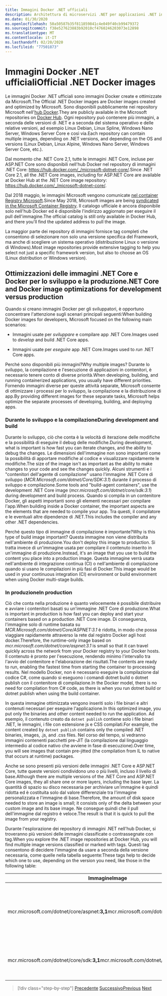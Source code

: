 ```yaml
---
title: Immagini Docker .NET ufficiali
description: Architettura di microservizi .NET per applicazioni .NET in contenitori | Immagini Docker .NET ufficiali
ms.date: 01/30/2020
ms.openlocfilehash: 50a50587b35f811859841c4e049f40cb99479372
ms.sourcegitcommit: f38e527623883b92010cf4760246203073e12898
ms.translationtype: MT
ms.contentlocale: it-IT
ms.lasthandoff: 02/20/2020
ms.locfileid: "77501873"
---
```

# <a name="official-net-docker-images"></a><span data-ttu-id="b6b00-103">Immagini Docker .NET ufficiali</span><span class="sxs-lookup"><span data-stu-id="b6b00-103">Official .NET Docker images</span></span>

<span data-ttu-id="b6b00-104">Le immagini Docker .NET ufficiali sono immagini Docker create e ottimizzate da Microsoft.</span><span class="sxs-lookup"><span data-stu-id="b6b00-104">The Official .NET Docker images are Docker images created and optimized by Microsoft.</span></span> <span data-ttu-id="b6b00-105">Sono disponibili pubblicamente nei repository Microsoft nell'[hub Docker](https://hub.docker.com/u/microsoft/).</span><span class="sxs-lookup"><span data-stu-id="b6b00-105">They are publicly available in the Microsoft repositories on [Docker Hub](https://hub.docker.com/u/microsoft/).</span></span> <span data-ttu-id="b6b00-106">Ogni repository può contenere più immagini, a seconda delle versioni di .NET e a seconda del sistema operativo e delle relative versioni, ad esempio Linux Debian, Linux Spline, Windows Nano Server, Windows Server Core e così via.</span><span class="sxs-lookup"><span data-stu-id="b6b00-106">Each repository can contain multiple images, depending on .NET versions, and depending on the OS and versions (Linux Debian, Linux Alpine, Windows Nano Server, Windows Server Core, etc.).</span></span>

<span data-ttu-id="b6b00-107">Dal momento che .NET Core 2,1, tutte le immagini .NET Core, incluse per ASP.NET Core sono disponibili nell'hub Docker nel repository di immagini .NET Core: <https://hub.docker.com/_/microsoft-dotnet-core/>.</span><span class="sxs-lookup"><span data-stu-id="b6b00-107">Since .NET Core 2.1, all the .NET Core images, including for ASP.NET Core are available at Docker Hub at the .NET Core image repository: <https://hub.docker.com/_/microsoft-dotnet-core/>.</span></span>

<span data-ttu-id="b6b00-108">Dal 2018 maggio, le immagini Microsoft vengono comunicate [nel container Registry Microsoft](https://azure.microsoft.com/blog/microsoft-syndicates-container-catalog/).</span><span class="sxs-lookup"><span data-stu-id="b6b00-108">Since May 2018, Microsoft images are being [syndicated in the Microsoft Container Registry](https://azure.microsoft.com/blog/microsoft-syndicates-container-catalog/).</span></span> <span data-ttu-id="b6b00-109">Il catalogo ufficiale è ancora disponibile solo nell'hub Docker ed è disponibile l'indirizzo aggiornato per eseguire il pull dell'immagine.</span><span class="sxs-lookup"><span data-stu-id="b6b00-109">The official catalog is still only available in Docker Hub, and there you'll find the updated address to pull the image.</span></span>

<span data-ttu-id="b6b00-110">La maggior parte dei repository di immagini fornisce tag completi che consentono di selezionare non solo una versione specifica del Framework, ma anche di scegliere un sistema operativo (distribuzione Linux o versione di Windows).</span><span class="sxs-lookup"><span data-stu-id="b6b00-110">Most image repositories provide extensive tagging to help you select not just a specific framework version, but also to choose an OS (Linux distribution or Windows version).</span></span>

## <a name="net-core-and-docker-image-optimizations-for-development-versus-production"></a><span data-ttu-id="b6b00-111">Ottimizzazioni delle immagini .NET Core e Docker per lo sviluppo e la produzione</span><span class="sxs-lookup"><span data-stu-id="b6b00-111">.NET Core and Docker image optimizations for development versus production</span></span>

<span data-ttu-id="b6b00-112">Quando si creano immagini Docker per gli sviluppatori, è opportuno concentrare l'attenzione sugli scenari principali seguenti:</span><span class="sxs-lookup"><span data-stu-id="b6b00-112">When building Docker images for developers, Microsoft focused on the following main scenarios:</span></span>

- <span data-ttu-id="b6b00-113">Immagini usate per *sviluppare* e compilare app .NET Core.</span><span class="sxs-lookup"><span data-stu-id="b6b00-113">Images used to *develop* and build .NET Core apps.</span></span>

- <span data-ttu-id="b6b00-114">Immagini usate per *eseguire* app .NET Core.</span><span class="sxs-lookup"><span data-stu-id="b6b00-114">Images used to *run* .NET Core apps.</span></span>

<span data-ttu-id="b6b00-115">Perché sono disponibili più immagini?</span><span class="sxs-lookup"><span data-stu-id="b6b00-115">Why multiple images?</span></span> <span data-ttu-id="b6b00-116">Durante lo sviluppo, la compilazione e l'esecuzione di applicazioni in contenitori, è necessario tenere conto di diverse priorità.</span><span class="sxs-lookup"><span data-stu-id="b6b00-116">When developing, building, and running containerized applications, you usually have different priorities.</span></span> <span data-ttu-id="b6b00-117">Fornendo immagini diverse per queste attività separate, Microsoft consente di ottimizzare i processi per lo sviluppo, la compilazione e la distribuzione di app.</span><span class="sxs-lookup"><span data-stu-id="b6b00-117">By providing different images for these separate tasks, Microsoft helps optimize the separate processes of developing, building, and deploying apps.</span></span>

### <a name="during-development-and-build"></a><span data-ttu-id="b6b00-118">Durante lo sviluppo e la compilazione</span><span class="sxs-lookup"><span data-stu-id="b6b00-118">During development and build</span></span>

<span data-ttu-id="b6b00-119">Durante lo sviluppo, ciò che conta è la velocità di iterazione delle modifiche e la possibilità di eseguire il debug delle modifiche.</span><span class="sxs-lookup"><span data-stu-id="b6b00-119">During development, what is important is how fast you can iterate changes, and the ability to debug the changes.</span></span> <span data-ttu-id="b6b00-120">Le dimensioni dell'immagine non sono importanti come la possibilità di apportare modifiche al codice e visualizzare rapidamente le modifiche.</span><span class="sxs-lookup"><span data-stu-id="b6b00-120">The size of the image isn't as important as the ability to make changes to your code and see the changes quickly.</span></span> <span data-ttu-id="b6b00-121">Alcuni strumenti e i "contenitori dell'agente di compilazione" usano l'immagine .NET Core di sviluppo (*MCR.Microsoft.com/dotnet/Core/SDK:3.1*) durante il processo di sviluppo e compilazione.</span><span class="sxs-lookup"><span data-stu-id="b6b00-121">Some tools and "build-agent containers", use the development .NET Core image (*mcr.microsoft.com/dotnet/core/sdk:3.1*) during development and build process.</span></span> <span data-ttu-id="b6b00-122">Quando si compila in un contenitore Docker, gli aspetti importanti sono gli elementi necessari per compilare l'app.</span><span class="sxs-lookup"><span data-stu-id="b6b00-122">When building inside a Docker container, the important aspects are the elements that are needed to compile your app.</span></span> <span data-ttu-id="b6b00-123">Tra questi, il compilatore e le eventuali altre dipendenze di .NET.</span><span class="sxs-lookup"><span data-stu-id="b6b00-123">This includes the compiler and any other .NET dependencies.</span></span>

<span data-ttu-id="b6b00-124">Perché questo tipo di immagine di compilazione è importante?</span><span class="sxs-lookup"><span data-stu-id="b6b00-124">Why is this type of build image important?</span></span> <span data-ttu-id="b6b00-125">Questa immagine non viene distribuita nell'ambiente di produzione.</span><span class="sxs-lookup"><span data-stu-id="b6b00-125">You don't deploy this image to production.</span></span> <span data-ttu-id="b6b00-126">Si tratta invece di un'immagine usata per compilare il contenuto inserito in un'immagine di produzione.</span><span class="sxs-lookup"><span data-stu-id="b6b00-126">Instead, it's an image that you use to build the content you place into a production image.</span></span> <span data-ttu-id="b6b00-127">Questa immagine verrà usata nell'ambiente di integrazione continua (CI) o nell'ambiente di compilazione quando si usano le compilazioni in più fasi di Docker.</span><span class="sxs-lookup"><span data-stu-id="b6b00-127">This image would be used in your continuous integration (CI) environment or build environment when using Docker multi-stage builds.</span></span>

### <a name="in-production"></a><span data-ttu-id="b6b00-128">In produzione</span><span class="sxs-lookup"><span data-stu-id="b6b00-128">In production</span></span>

<span data-ttu-id="b6b00-129">Ciò che conta nella produzione è quanto velocemente è possibile distribuire e avviare i contenitori basati su un'immagine .NET Core di produzione.</span><span class="sxs-lookup"><span data-stu-id="b6b00-129">What is important in production is how fast you can deploy and start your containers based on a production .NET Core image.</span></span> <span data-ttu-id="b6b00-130">Di conseguenza, l'immagine solo di runtime basata su *MCR.Microsoft.com/dotnet/Core/ASPNET:3.1* è ridotta, in modo che possa viaggiare rapidamente attraverso la rete dal registro Docker agli host docker.</span><span class="sxs-lookup"><span data-stu-id="b6b00-130">Therefore, the runtime-only image based on *mcr.microsoft.com/dotnet/core/aspnet:3.1* is small so that it can travel quickly across the network from your Docker registry to your Docker hosts.</span></span> <span data-ttu-id="b6b00-131">Il contenuto è pronto per l'esecuzione, rendendo minimo l'intervallo tra l'avvio del contenitore e l'elaborazione dei risultati.</span><span class="sxs-lookup"><span data-stu-id="b6b00-131">The contents are ready to run, enabling the fastest time from starting the container to processing results.</span></span> <span data-ttu-id="b6b00-132">Nel modello Docker, non è necessario eseguire la compilazione dal codice C\#, come quando si eseguono i comandi dotnet build o dotnet publish con il contenitore di compilazione.</span><span class="sxs-lookup"><span data-stu-id="b6b00-132">In the Docker model, there is no need for compilation from C\# code, as there is when you run dotnet build or dotnet publish when using the build container.</span></span>

<span data-ttu-id="b6b00-133">In questa immagine ottimizzata vengono inseriti solo i file binari e altri contenuti necessari per eseguire l'applicazione.</span><span class="sxs-lookup"><span data-stu-id="b6b00-133">In this optimized image, you put only the binaries and other content needed to run the application.</span></span> <span data-ttu-id="b6b00-134">Ad esempio, il contenuto creato da `dotnet publish` contiene solo i file binari .NET, le immagini, i file con estensione js e CSS compilati.</span><span class="sxs-lookup"><span data-stu-id="b6b00-134">For example, the content created by `dotnet publish` contains only the compiled .NET binaries, images, .js, and .css files.</span></span> <span data-ttu-id="b6b00-135">Nel corso del tempo, si vedranno immagini contenenti pacchetti pre-JIT (la compilazione dal linguaggio intermedio al codice nativo che avviene in fase di esecuzione).</span><span class="sxs-lookup"><span data-stu-id="b6b00-135">Over time, you will see images that contain pre-jitted (the compilation from IL to native that occurs at runtime) packages.</span></span>

<span data-ttu-id="b6b00-136">Anche se sono presenti più versioni delle immagini .NET Core e ASP.NET Core, tutte queste versioni condividono uno o più livelli, incluso il livello di base.</span><span class="sxs-lookup"><span data-stu-id="b6b00-136">Although there are multiple versions of the .NET Core and ASP.NET Core images, they all share one or more layers, including the base layer.</span></span> <span data-ttu-id="b6b00-137">La quantità di spazio su disco necessaria per archiviare un'immagine è quindi ridotta ed è costituita solo dal valore differenziale tra l'immagine personalizzata e l'immagine di base.</span><span class="sxs-lookup"><span data-stu-id="b6b00-137">Therefore, the amount of disk space needed to store an image is small; it consists only of the delta between your custom image and its base image.</span></span> <span data-ttu-id="b6b00-138">Ne consegue quindi che il pull dell'immagine dal registro è veloce.</span><span class="sxs-lookup"><span data-stu-id="b6b00-138">The result is that it is quick to pull the image from your registry.</span></span>

<span data-ttu-id="b6b00-139">Durante l'esplorazione dei repository di immagini .NET nell'hub Docker, si troveranno più versioni delle immagini classificate o contrassegnate con tag.</span><span class="sxs-lookup"><span data-stu-id="b6b00-139">When you explore the .NET image repositories at Docker Hub, you will find multiple image versions classified or marked with tags.</span></span> <span data-ttu-id="b6b00-140">Questi tag consentono di decidere l'immagine da usare a seconda della versione necessaria, come quelle nella tabella seguente:</span><span class="sxs-lookup"><span data-stu-id="b6b00-140">These tags help to decide which one to use, depending on the version you need, like those in the following table:</span></span>

| <span data-ttu-id="b6b00-141">Immagine</span><span class="sxs-lookup"><span data-stu-id="b6b00-141">Image</span></span> | <span data-ttu-id="b6b00-142">Comments</span><span class="sxs-lookup"><span data-stu-id="b6b00-142">Comments</span></span> |
|-------|----------|
| <span data-ttu-id="b6b00-143">mcr.microsoft.com/dotnet/core/aspnet:**3,1**</span><span class="sxs-lookup"><span data-stu-id="b6b00-143">mcr.microsoft.com/dotnet/core/aspnet:**3.1**</span></span> | <span data-ttu-id="b6b00-144">ASP.NET Core, con ottimizzazioni ASP.NET Core e solo runtime, in Linux e Windows (multiarchitettura)</span><span class="sxs-lookup"><span data-stu-id="b6b00-144">ASP.NET Core, with runtime only and ASP.NET Core optimizations, on Linux and Windows (multi-arch)</span></span> |
| <span data-ttu-id="b6b00-145">mcr.microsoft.com/dotnet/core/sdk:**3,1**</span><span class="sxs-lookup"><span data-stu-id="b6b00-145">mcr.microsoft.com/dotnet/core/sdk:**3.1**</span></span> | <span data-ttu-id="b6b00-146">.NET Core, con SDK inclusi, in Linux e Windows (multiarchitettura)</span><span class="sxs-lookup"><span data-stu-id="b6b00-146">.NET Core, with SDKs included, on Linux and Windows (multi-arch)</span></span> |

> [!div class="step-by-step"]
> <span data-ttu-id="b6b00-147">[Precedente](net-container-os-targets.md)
> [Successivo](../architect-microservice-container-applications/index.md)</span><span class="sxs-lookup"><span data-stu-id="b6b00-147">[Previous](net-container-os-targets.md)
[Next](../architect-microservice-container-applications/index.md)</span></span>
